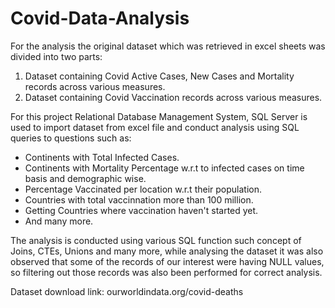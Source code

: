 # Covid-Data-Analysis

For the analysis the original dataset which was retrieved in excel sheets was divided into two parts:
1. Dataset containing Covid Active Cases, New Cases and Mortality records across various measures.
2. Dataset containing Covid Vaccination records across various measures.

For this project Relational Database Management System, SQL Server is used to import dataset from excel file and conduct analysis using SQL queries to questions such as:
- Continents with Total Infected Cases.
- Continents with Mortality Percentage w.r.t to infected cases on time basis and demographic wise.
- Percentage Vaccinated per location w.r.t their population.
- Countries with total vaccinnation more than 100 million.
- Getting Countries where vaccination haven't started yet.
- And many more.

The analysis is conducted using various SQL function such concept of Joins, CTEs, Unions and many more, while analysing the dataset it was also observed that some of the records of our interest were having NULL values, so filtering out those records was also been performed for correct analysis. 




Dataset download link: ourworldindata.org/covid-deaths 
